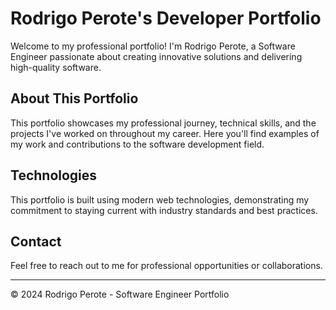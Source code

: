 # Rodrigo Perote's Developer Portfolio

Welcome to my professional portfolio! I'm Rodrigo Perote, a Software Engineer passionate about creating innovative solutions and delivering high-quality software.

## About This Portfolio

This portfolio showcases my professional journey, technical skills, and the projects I've worked on throughout my career. Here you'll find examples of my work and contributions to the software development field.

## Technologies

This portfolio is built using modern web technologies, demonstrating my commitment to staying current with industry standards and best practices.

## Contact

Feel free to reach out to me for professional opportunities or collaborations.

---

© 2024 Rodrigo Perote - Software Engineer Portfolio
